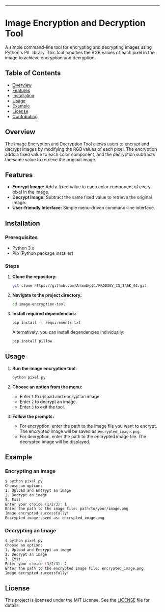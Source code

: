 --- 

# Image Encryption and Decryption Tool

A simple command-line tool for encrypting and decrypting images using Python's PIL library. This tool modifies the RGB values of each pixel in the image to achieve encryption and decryption.

## Table of Contents
- [Overview](#overview)
- [Features](#features)
- [Installation](#installation)
- [Usage](#usage)
- [Example](#example)
- [License](#license)
- [Contributing](#contributing)

## Overview

The Image Encryption and Decryption Tool allows users to encrypt and decrypt images by modifying the RGB values of each pixel. The encryption adds a fixed value to each color component, and the decryption subtracts the same value to retrieve the original image.

## Features

- **Encrypt Image:** Add a fixed value to each color component of every pixel in the image.
- **Decrypt Image:** Subtract the same fixed value to retrieve the original image.
- **User-friendly Interface:** Simple menu-driven command-line interface.

## Installation

### Prerequisites

- Python 3.x
- Pip (Python package installer)

### Steps

1. **Clone the repository:**
   ```sh
   git clone https://github.com/Anandkp21/PRODIGY_CS_TASK_02.git
   ```

2. **Navigate to the project directory:**
   ```sh
   cd image-encryption-tool
   ```

3. **Install required dependencies:**
   ```sh
   pip install -r requirements.txt
   ```

   Alternatively, you can install dependencies individually:
   ```sh
   pip install pillow
   ```

## Usage

1. **Run the image encryption tool:**
   ```sh
   python pixel.py
   ```

2. **Choose an option from the menu:**
   - Enter `1` to upload and encrypt an image.
   - Enter `2` to decrypt an image.
   - Enter `3` to exit the tool.

3. **Follow the prompts:**
   - For encryption, enter the path to the image file you want to encrypt. The encrypted image will be saved as `encrypted_image.png`.
   - For decryption, enter the path to the encrypted image file. The decrypted image will be displayed.

## Example

### Encrypting an Image
```sh
$ python pixel.py
Choose an option:
1. Upload and Encrypt an image
2. Decrypt an image
3. Exit
Enter your choice (1/2/3): 1
Enter the path to the image file: path/to/your/image.png
Image encrypted successfully!
Encrypted image saved as: encrypted_image.png
```

### Decrypting an Image
```sh
$ python pixel.py
Choose an option:
1. Upload and Encrypt an image
2. Decrypt an image
3. Exit
Enter your choice (1/2/3): 2
Enter the path to the encrypted image file: encrypted_image.png
Image decrypted successfully!
```

## License

This project is licensed under the MIT License. See the [LICENSE](LICENSE) file for details.

